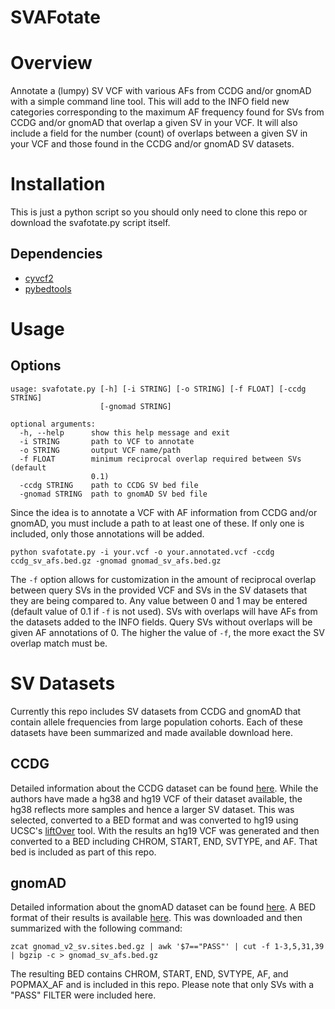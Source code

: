 SVAFotate
=========================

Overview
=========================
Annotate a (lumpy) SV VCF with various AFs from CCDG and/or gnomAD with a 
simple command line tool. This will add to the INFO field new categories
corresponding to the maximum AF frequency found for SVs from CCDG and/or gnomAD
that overlap a given SV in your VCF. It will also include a field for the 
number (count) of overlaps between a given SV in your VCF and those found 
in the CCDG and/or gnomAD SV datasets.

Installation
========================
This is just a python script so you should only need to clone this repo
or download the svafotate.py script itself.

## Dependencies

* [cyvcf2](https://github.com/brentp/cyvcf2)
* [pybedtools](http://daler.github.io/pybedtools/#)

Usage
======================== 
## Options

```
usage: svafotate.py [-h] [-i STRING] [-o STRING] [-f FLOAT] [-ccdg STRING]
                    [-gnomad STRING]

optional arguments:
  -h, --help      show this help message and exit
  -i STRING       path to VCF to annotate
  -o STRING       output VCF name/path
  -f FLOAT        minimum reciprocal overlap required between SVs (default
                  0.1)
  -ccdg STRING    path to CCDG SV bed file
  -gnomad STRING  path to gnomAD SV bed file
```

Since the idea is to annotate a VCF with AF information from CCDG and/or gnomAD, 
you must include a path to at least one of these. If only one is included,
only those annotations will be added.

```
python svafotate.py -i your.vcf -o your.annotated.vcf -ccdg ccdg_sv_afs.bed.gz -gnomad gnomad_sv_afs.bed.gz
```

The `-f` option allows for customization in the amount of reciprocal overlap 
between query SVs in the provided VCF and SVs in the SV datasets that they are 
being compared to. Any value between 0 and 1 may be entered (default value of 
0.1 if `-f` is not used). SVs with overlaps will have AFs from the datasets 
added to the INFO fields. Query SVs without overlaps will be given AF annotations 
of 0. The higher the value of `-f`, the more exact the SV overlap match must be.
 
SV Datasets
==========================
Currently this repo includes SV datasets from CCDG and gnomAD that contain allele frequencies 
from large population cohorts. Each of these datasets have been summarized and made
available download here.

## CCDG

Detailed information about the CCDG dataset can be found [here](https://www.biorxiv.org/content/10.1101/508515v1).
While the authors have made a hg38 and hg19 VCF of their dataset available,
the hg38 reflects more samples and hence a larger SV dataset. This was selected,
converted to a BED format and was converted to hg19 using UCSC's [liftOver](https://genome.ucsc.edu/cgi-bin/hgLiftOver) 
tool. With the results an hg19 VCF was generated and then converted to a BED including
CHROM, START, END, SVTYPE, and AF. That bed is included as part of this repo.

## gnomAD

Detailed information about the gnomAD dataset can be found [here](https://www.biorxiv.org/content/10.1101/578674v1).
A BED format of their results is available [here](https://gnomad.broadinstitute.org/downloads).
This was downloaded and then summarized with the following command:

```
zcat gnomad_v2_sv.sites.bed.gz | awk '$7=="PASS"' | cut -f 1-3,5,31,39 | bgzip -c > gnomad_sv_afs.bed.gz
```

The resulting BED contains CHROM, START, END, SVTYPE, AF, and POPMAX_AF and is 
included in this repo. Please note that only SVs with a "PASS" FILTER were 
included here. 